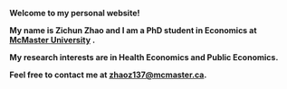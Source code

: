 <b>Welcome to my personal website!<b/>

My name is Zichun Zhao and I am a PhD student in Economics at [McMaster University](https://socialsciences.mcmaster.ca/people/zhao-zichun) .

My research interests are in <b>Health Economics</b> and <b>Public Economics</b>.


Feel free to contact me at zhaoz137@mcmaster.ca.
